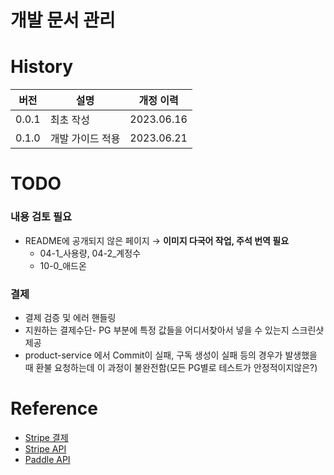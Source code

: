 # 개발 문서 관리

# History
| 버전    | 설명        | 개정 이력      |
|-------|-----------|------------|
| 0.0.1 | 최초 작성     | 2023.06.16 |
| 0.1.0 | 개발 가이드 적용 | 2023.06.21 |

    
# TODO

### 내용 검토 필요
- README에 공개되지 않은 페이지 → **이미지 다국어 작업, 주석 번역 필요**
    - 04-1_사용량, 04-2_계정수
    - 10-0_애드온

### 결제
- 결제 검증 및 에러 핸들링
- 지원하는 결제수단- PG 부분에 특정 값들을 어디서찾아서 넣을 수 있는지 스크린샷 제공
- product-service 에서 Commit이 실패, 구독 생성이 실패 등의 경우가 발생했을 때 환불 요청하는데 이 과정이 불완전함(모든 PG별로 테스트가 안정적이지않은?)


# Reference
- [Stripe 결제](https://stripe.com/docs/payments)
- [Stripe API](https://stripe.com/docs/api/customers)
- [Paddle API](https://developer.paddle.com/api-reference/1384a288aca7a-api-reference)
